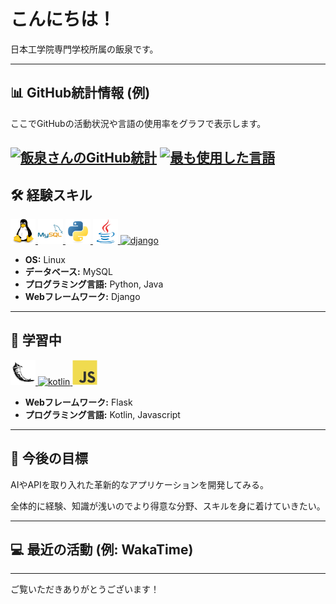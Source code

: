 # こんにちは！

日本工学院専門学校所属の飯泉です。

---

## 📊 GitHub統計情報 (例)

ここでGitHubの活動状況や言語の使用率をグラフで表示します。

[![飯泉さんのGitHub統計](https://github-readme-stats.vercel.app/api?username=daigo-jp&show_icons=true&theme=radical)](https://github.com/anuraghazra/github-readme-stats)
[![最も使用した言語](https://github-readme-stats.vercel.app/api/top-langs/?username=daigo-jp&layout=compact&langs_count=8&theme=radical)](https://github.com/anuraghazra/github-readme-stats)
---

## 🛠️ 経験スキル

<p align="left">
  <a href="https://www.linux.org/" target="_blank" rel="noreferrer">
    <img src="https://raw.githubusercontent.com/devicons/devicon/master/icons/linux/linux-original.svg" alt="linux" width="40" height="40"/>
  </a>
  <a href="https://www.mysql.com/" target="_blank" rel="noreferrer">
    <img src="https://raw.githubusercontent.com/devicons/devicon/master/icons/mysql/mysql-original-wordmark.svg" alt="mysql" width="40" height="40"/>
  </a>
  <a href="https://www.python.org" target="_blank" rel="noreferrer">
    <img src="https://raw.githubusercontent.com/devicons/devicon/master/icons/python/python-original.svg" alt="python" width="40" height="40"/>
  </a>
  <a href="https://www.java.com" target="_blank" rel="noreferrer">
    <img src="https://raw.githubusercontent.com/devicons/devicon/master/icons/java/java-original.svg" alt="java" width="40" height="40"/>
  </a>
  <a href="https://www.djangoproject.com/" target="_blank" rel="noreferrer">
    <img src="https://cdn.worldvectorlogo.com/logos/django.svg" alt="django" width="40" height="40"/>
  </a>
</p>

* **OS:** Linux
* **データベース:** MySQL
* **プログラミング言語:** Python, Java
* **Webフレームワーク:** Django

---

## 🌱 学習中

<p align="left">
  <a href="https://flask.palletsprojects.com/" target="_blank" rel="noreferrer">
    <img src="https://raw.githubusercontent.com/devicons/devicon/master/icons/flask/flask-original.svg" alt="flask" width="40" height="40"/>
  </a>
  <a href="https://kotlinlang.org" target="_blank" rel="noreferrer">
    <img src="https://www.vectorlogo.zone/logos/kotlinlang/kotlinlang-icon.svg" alt="kotlin" width="40" height="40"/>
  </a>
  <a href="https://developer.mozilla.org/en-US/docs/Web/JavaScript" target="_blank" rel="noreferrer">
    <img src="https://raw.githubusercontent.com/devicons/devicon/master/icons/javascript/javascript-original.svg" alt="javascript" width="40" height="40"/>
  </a>
</p>

* **Webフレームワーク:** Flask
* **プログラミング言語:** Kotlin, Javascript

---

## 🚀 今後の目標

AIやAPIを取り入れた革新的なアプリケーションを開発してみる。

全体的に経験、知識が浅いのでより得意な分野、スキルを身に着けていきたい。

---

## 💻 最近の活動 (例: WakaTime)

---

ご覧いただきありがとうございます！
